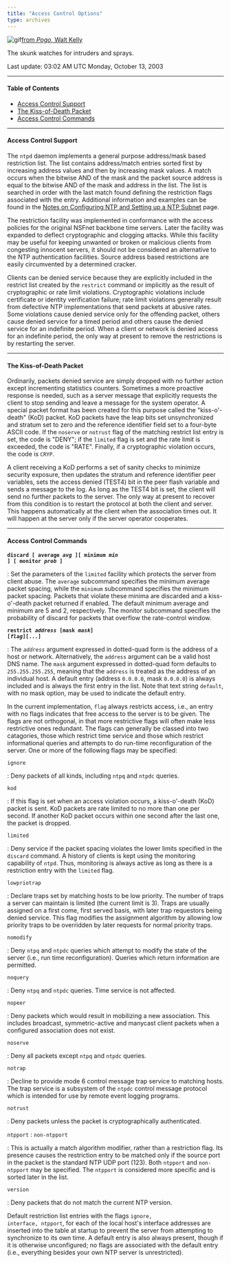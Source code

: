 ```yaml
---
title: "Access Control Options"
type: archives
---
```


![gif](/archives/pic/pogo6.gif)[from _Pogo_, Walt Kelly](/reflib/pictures)

The skunk watches for intruders and sprays.

Last update: 03:02 AM UTC Monday, October 13, 2003

* * *

#### Table of Contents

*  [Access Control Support](/archives/4.2.0/accopt/#access-control-support)
*  [The Kiss-of-Death Packet](/archives/4.2.0/accopt/#the-kiss-of-death-packet)
*  [Access Control Commands](/archives/4.2.0/accopt/#access-control-commands)

* * *

#### Access Control Support

The <code>ntpd</code> daemon implements a general purpose address/mask based restriction list. The list contains address/match entries sorted first by increasing address values and then by increasing mask values. A match occurs when the bitwise AND of the mask and the packet source address is equal to the bitwise AND of the mask and address in the list. The list is searched in order with the last match found defining the restriction flags associated with the entry. Additional information and examples can be found in the [Notes on Configuring NTP and Setting up a NTP Subnet](/archives/4.2.0/notes) page. 

The restriction facility was implemented in conformance with the access policies for the original NSFnet backbone time servers. Later the facility was expanded to deflect cryptographic and clogging attacks. While this facility may be useful for keeping unwanted or broken or malicious clients from congesting innocent servers, it should not be considered an alternative to the NTP authentication facilities. Source address based restrictions are easily circumvented by a determined cracker.

Clients can be denied service because they are explicitly included in the restrict list created by the <code>restrict</code> command or implicitly as the result of cryptographic or rate limit violations. Cryptographic violations include certificate or identity verification failure; rate limit violations generally result from defective NTP implementations that send packets at abusive rates. Some violations cause denied service only for the offending packet, others cause denied service for a timed period and others cause the denied service for an indefinite period. When a client or network is denied access for an indefinite period, the only way at present to remove the restrictions is by restarting the server.

* * *

#### The Kiss-of-Death Packet

Ordinarily, packets denied service are simply dropped with no further action except incrementing statistics counters. Sometimes a more proactive response is needed, such as a server message that explicitly requests the client to stop sending and leave a message for the system operator. A special packet format has been created for this purpose called the "kiss-o'-death" (KoD) packet. KoD packets have the leap bits set unsynchronized and stratum set to zero and the reference identifier field set to a four-byte ASCII code. If the <code>noserve</code> or <code>notrust</code> flag of the matching restrict list entry is set, the code is "DENY"; if the <code>limited</code> flag is set and the rate limit is exceeded, the code is "RATE". Finally, if a cryptographic violation occurs, the code is <code>CRYP</code>.

A client receiving a KoD performs a set of sanity checks to minimize security exposure, then updates the stratum and reference identifier peer variables, sets the access denied (TEST4) bit in the peer flash variable and sends a message to the log. As long as the TEST4 bit is set, the client will send no further packets to the server. The only way at present to recover from this condition is to restart the protocol at both the client and server. This happens automatically at the client when the association times out. It will happen at the server only if the server operator cooperates.

* * *

#### Access Control Commands

<code>**discard [ average _avg_ ][ minimum _min_ ] [ monitor _prob_ ]**</code>

: Set the parameters of the <code>limited</code> facility which protects the server from client abuse. The <code>average</code> subcommand specifies the minimum average packet spacing, while the <code>minimum</code> subcommand specifies the minimum packet spacing. Packets that violate these minima are discarded and a kiss-o'-death packet returned if enabled. The default minimum average and minimum are 5 and 2, respectively. The monitor subcommand specifies the probability of discard for packets that overflow the rate-control window. 

<code>**restrict _address_ [mask _mask_] [_flag_][...]**</code>

: The <code>_address_</code> argument expressed in dotted-quad form is the address of a host or network. Alternatively, the <code>address</code> argument can be a valid host DNS name. The <code>mask</code> argument expressed in dotted-quad form defaults to <code>255.255.255.255</code>, meaning that the <code>address</code> is treated as the address of an individual host. A default entry (address <code>0.0.0.0</code>, mask <code>0.0.0.0</code>) is always included and is always the first entry in the list. Note that text string <code>default</code>, with no mask option, may be used to indicate the default entry. 

In the current implementation, <code>flag</code> always restricts access, i.e., an entry with no flags indicates that free access to the server is to be given. The flags are not orthogonal, in that more restrictive flags will often make less restrictive ones redundant. The flags can generally be classed into two catagories, those which restrict time service and those which restrict informational queries and attempts to do run-time reconfiguration of the server. One or more of the following flags may be specified: 

<code>ignore</code>

: Deny packets of all kinds, including <code>ntpq</code> and <code>ntpdc</code> queries.

<code>kod</code>

: If this flag is set when an access violation occurs, a kiss-o'-death (KoD) packet is sent. KoD packets are rate limited to no more than one per second. If another KoD packet occurs within one second after the last one, the packet is dropped.

<code>limited</code>

: Deny service if the packet spacing violates the lower limits specified in the <code>discard</code> command. A history of clients is kept using the monitoring capability of <code>ntpd</code>. Thus, monitoring is always active as long as there is a restriction entry with the <code>limited</code> flag.

<code>lowpriotrap</code>

: Declare traps set by matching hosts to be low priority. The number of traps a server can maintain is limited (the current limit is 3). Traps are usually assigned on a first come, first served basis, with later trap requestors being denied service. This flag modifies the assignment algorithm by allowing low priority traps to be overridden by later requests for normal priority traps. 

<code>nomodify</code>

: Deny <code>ntpq</code> and <code>ntpdc</code> queries which attempt to modify the state of the server (i.e., run time reconfiguration). Queries which return information are permitted.

<code>noquery</code>

: Deny <code>ntpq</code> and <code>ntpdc</code> queries. Time service is not affected.

<code>nopeer</code>

: Deny packets which would result in mobilizing a new association.  This includes broadcast, symmetric-active and manycast client packets when a configured association does not exist. 

<code>noserve</code>

: Deny all packets except <code>ntpq</code> and <code>ntpdc</code> queries.

<code>notrap</code>

: Decline to provide mode 6 control message trap service to matching hosts. The trap service is a subsystem of the <code>ntpdc</code> control message protocol which is intended for use by remote event logging programs.

<code>notrust</code>

: Deny packets unless the packet is cryptographically authenticated. 

<code>ntpport</code>
: <code>non-ntpport</code>

: This is actually a match algorithm modifier, rather than a restriction flag. Its presence causes the restriction entry to be matched only if the source port in the packet is the standard NTP UDP port (123). Both <code>ntpport</code> and <code>non-ntpport</code> may be specified. The <code>ntpport</code> is considered more specific and is sorted later in the list.

<code>version</code>

: Deny packets that do not match the current NTP version.

Default restriction list entries with the flags <code>ignore, interface, ntpport</code>, for each of the local host's interface addresses are inserted into the table at startup to prevent the server from attempting to synchronize to its own time. A default entry is also always present, though if it is otherwise unconfigured; no flags are associated with the default entry (i.e., everything besides your own NTP server is unrestricted).